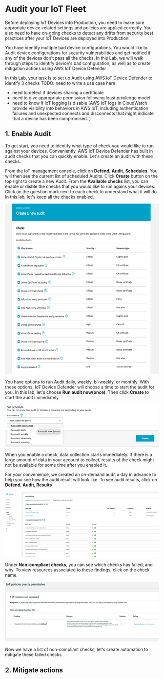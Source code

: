 # Audit your IoT Fleet

Before deploying IoT Devices into Production, you need to make sure approriate device-related settings and policies are applied correctly. You also need to have on-going checks to detect any drifts from security best practices after your IoT Devices are deployed into Production. 

You have identify multiple bad device configurations. You would like to Audit device configurations for security vulnerabilities and get notified if any of the devices don't pass all the checks. In this Lab, we will walk through steps to identify device's bad configuration, as well as to create mitigation actions using AWS IoT Device Defender

In this Lab, your task is to set up Audit using AWS IoT Device Defender to identify 3 checks
TODO: need to write a use case here
- need to detect if devices sharing a certificate 
- need to give appropriate permission following least priviledge model
- need to know if IoT logging is disable (AWS IoT logs in CloudWatch provide visibility into behaviors in AWS IoT, including authentication failures and unexpected connects and disconnects that might indicate that a device has been compromised. )

## 1. Enable Audit

To get start, you need to identify what type of check you would like to run against your devices. Conveniently, AWS IoT Device Defender has built in audit checks that you can quickly enable. Let's create an audit with these checks.

From the IoT management console, click on **Defend**, **Audit**, **Schedules**. You will then see the current list of scheduled Audits. Click **Create** button on the top right to create a new Audit. From the **Available checks** list, you can enable or disble the checks that you would like to run agains your devices. Click on the question mark next to each check to understand what it will do. In this lab, let's keep all the checks enabled.

<img src="../images/Auditlist.png" width="600" height="557"/>

You have options to run Audit daily, weekly, bi-weekly, or monthly. With these options, IoT Device Defender will choose a time to start the audit for you. In this lab, let's choose **Run audit now(once)**. Then click **Create** to start the audit immediately

<img src="../images/Auditschedule.png"/>

When you enable a check, data collection starts immediately. If there is a large amount of data in your account to collect, results of the check might not be available for some time after you enabled it.

For your convenience, we created an on-demand audit a day in advance to help you see how the audit result will look like. To see audit results, click on **Defend**, **Audit**, **Results** 

<img src="../images/Auditresult.png"/>

Under **Non-compliant checks**, you can see which checks has failed, and why. To view resources associated to these findings, click on the check name.

<img src="../images/checkresult.png"/>

Now we have a list of non-compliant checks, let's create automation to mitigate these failed checks

## 2. Mitigate actions

